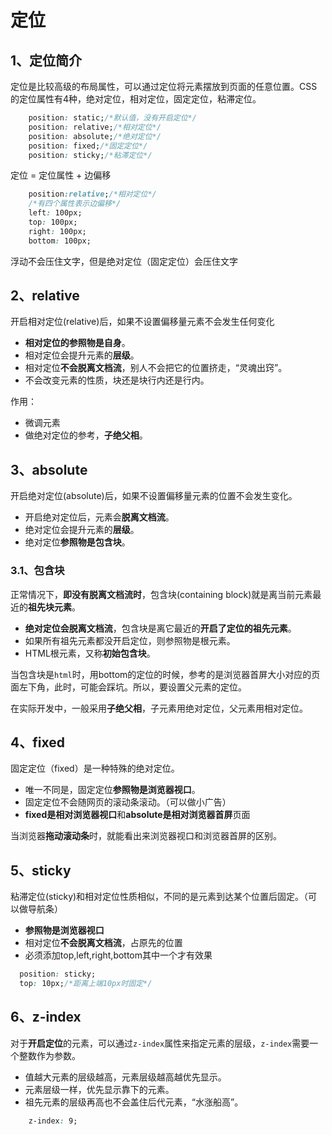 # 定位

## 1、定位简介

定位是比较高级的布局属性，可以通过定位将元素摆放到页面的任意位置。CSS的定位属性有4种，绝对定位，相对定位，固定定位，粘滞定位。

```css
    position: static;/*默认值，没有开启定位*/
    position: relative;/*相对定位*/
    position: absolute;/*绝对定位*/
    position: fixed;/*固定定位*/
    position: sticky;/*粘滞定位*/
```

定位 = 定位属性 + 边偏移

```css
	position:relative;/*相对定位*/	
	/*有四个属性表示边偏移*/
	left: 100px;
	top: 100px;
	right: 100px;
	bottom: 100px;
```

浮动不会压住文字，但是绝对定位（固定定位）会压住文字

## 2、relative

开启相对定位(relative)后，如果不设置偏移量元素不会发生任何变化

- **相对定位的参照物是自身**。
- 相对定位会提升元素的**层级**。
- 相对定位**不会脱离文档流**，别人不会把它的位置挤走，“灵魂出窍”。
- 不会改变元素的性质，块还是块行内还是行内。

作用：

- 微调元素
- 做绝对定位的参考，**子绝父相**。

## 3、absolute

开启绝对定位(absolute)后，如果不设置偏移量元素的位置不会发生变化。

- 开启绝对定位后，元素会**脱离文档流**。
- 绝对定位会提升元素的**层级**。
- 绝对定位**参照物是包含块**。

### 3.1、包含块

正常情况下，**即没有脱离文档流时**，包含块(containing block)就是离当前元素最近的**祖先块元素**。

- **绝对定位会脱离文档流**，包含块是离它最近的**开启了定位的祖先元素**。
- 如果所有祖先元素都没开启定位，则参照物是根元素。
- HTML根元素，又称**初始包含块**。

当包含块是`html`时，用bottom的定位的时候，参考的是浏览器首屏大小对应的页面左下角，此时，可能会踩坑。所以，要设置父元素的定位。

在实际开发中，一般采用**子绝父相**，子元素用绝对定位，父元素用相对定位。

## 4、fixed

固定定位（fixed）是一种特殊的绝对定位。

- 唯一不同是，固定定位**参照物是浏览器视口**。
- 固定定位不会随网页的滚动条滚动。（可以做小广告）
- **fixed是相对浏览器视口**和**absolute是相对浏览器首屏**页面

当浏览器**拖动滚动条**时，就能看出来浏览器视口和浏览器首屏的区别。

## 5、sticky

粘滞定位(sticky)和相对定位性质相似，不同的是元素到达某个位置后固定。（可以做导航条）

- **参照物是浏览器视口**
- 相对定位**不会脱离文档流**，占原先的位置
- 必须添加top,left,right,bottom其中一个才有效果

```css
  position: sticky;
  top: 10px;/*距离上端10px时固定*/
```

## 6、z-index

对于**开启定位**的元素，可以通过`z-index`属性来指定元素的层级，`z-index`需要一个整数作为参数。

- 值越大元素的层级越高，元素层级越高越优先显示。
- 元素层级一样，优先显示靠下的元素。
- 祖先元素的层级再高也不会盖住后代元素，“水涨船高”。

```css
	z-index: 9;
```

